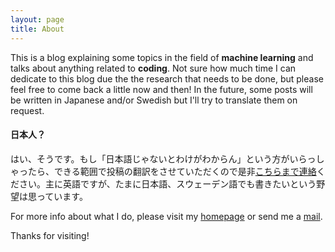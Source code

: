 ```yaml
---
layout: page
title: About
---
```


This is a blog explaining some topics in the field of **machine learning** and talks about anything related to **coding**. Not sure how much time I can dedicate to this blog due the the research that needs to be done, but please feel free to come back a little now and then! In the future, some posts will be written in Japanese and/or Swedish but I'll try to translate them on request.

#### 日本人？
はい、そうです。もし「日本語じゃないとわけがわからん」という方がいらっしゃったら、できる範囲で投稿の翻訳をさせていただくので是非[こちらまで連絡](mailto:hiroyuki.vincent.yamazaki@gmail.com)ください。主に英語ですが、たまに日本語、スウェーデン語でも書きたいという野望は思っています。

For more info about what I do, please visit my [homepage](http://www.hiroyukivincentyamazaki.com) or send me a [mail](mailto:hiroyuki.vincent.yamazaki@gmail.com).

Thanks for visiting!
